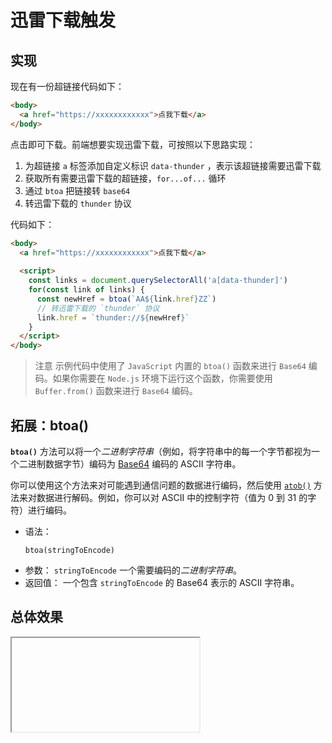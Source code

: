 # 迅雷下载触发

## 实现

现在有一份超链接代码如下：

```html
<body>
  <a href="https://xxxxxxxxxxxx">点我下载</a>
</body>
```

点击即可下载。前端想要实现迅雷下载，可按照以下思路实现：

1. 为超链接 `a` 标签添加自定义标识 `data-thunder` ，表示该超链接需要迅雷下载
2. 获取所有需要迅雷下载的超链接，`for...of...` 循环
3. 通过 `btoa` 把链接转 `base64` 
4. 转迅雷下载的 `thunder` 协议

代码如下：

```html
<body>
  <a href="https://xxxxxxxxxxxx">点我下载</a>
  
  <script>
  	const links = document.querySelectorAll('a[data-thunder]')
    for(const link of links) {
      const newHref = btoa(`AA${link.href}ZZ`)
      // 转迅雷下载的 `thunder` 协议
      link.href = `thunder://${newHref}`
    }
  </script>
</body>
```

> 注意
> 示例代码中使用了 `JavaScript` 内置的 `btoa()` 函数来进行 `Base64` 编码。如果你需要在 `Node.js` 环境下运行这个函数，你需要使用 `Buffer.from()` 函数来进行 `Base64` 编码。

## 拓展：btoa()

**`btoa()`** 方法可以将一个*二进制字符串*（例如，将字符串中的每一个字节都视为一个二进制数据字节）编码为 [Base64](https://developer.mozilla.org/zh-CN/docs/Glossary/Base64) 编码的 ASCII 字符串。

你可以使用这个方法来对可能遇到通信问题的数据进行编码，然后使用 [`atob()`](https://developer.mozilla.org/zh-CN/docs/Web/API/atob) 方法来对数据进行解码。例如，你可以对 ASCII 中的控制字符（值为 0 到 31 的字符）进行编码。

- 语法：
  ```
  btoa(stringToEncode)
  ```
- 参数：
  `stringToEncode` 一个需要编码的*二进制字符串*。
- 返回值：
  一个包含 `stringToEncode` 的 Base64 表示的 ASCII 字符串。

## 总体效果
<Iframe url="https://duyidao.github.io/blogweb/#/detail/js/thunder" />